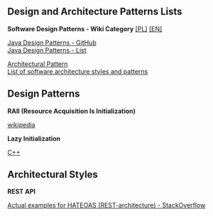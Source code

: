 ## Design and Architecture Patterns Lists  

**Software Design Patterns - Wiki Category** [[PL]](https://pl.wikipedia.org/wiki/Kategoria:Wzorce_projektowe) [[EN]](https://en.wikipedia.org/wiki/Category:Software_design_patterns)  

[Java Design Patterns - GitHub](https://github.com/iluwatar/java-design-patterns)  
[Java Design Patterns - List](https://java-design-patterns.com/patterns)  

[Architectural Pattern](https://en.wikipedia.org/wiki/Architectural_pattern)  
[List of software architecture styles and patterns](https://en.wikipedia.org/wiki/List_of_software_architecture_styles_and_patterns)  

## Design Patterns  

**RAII (Resource Acquisition Is Initialization)**

[wikipedia](https://pl.wikipedia.org/wiki/Resource_Acquisition_Is_Initialization)

**Lazy Initialization**

[C++](https://cpp-polska.pl/post/pozna-inicjalizacja-w-c)  

## Architectural Styles

**REST API**  

[Actual examples for HATEOAS (REST-architecture) - StackOverflow](https://stackoverflow.com/questions/1139095/actual-examples-for-hateoas-rest-architecture)  

